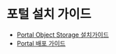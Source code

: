 # 포털 설치 가이드

* [Portal Object Storage 설치가이드](use-guide/paas-ta-object-storage.md)
* [Portal 배포 가이드](use-guide/paas-ta-portal.md)

